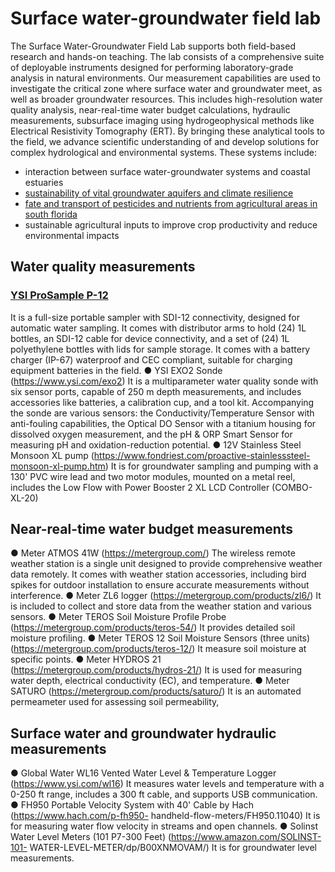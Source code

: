 # Surface water-groundwater field lab

The Surface Water-Groundwater Field Lab supports both field-based research and hands-on teaching. The lab consists of a comprehensive suite of deployable instruments designed for performing laboratory-grade analysis in natural environments. Our measurement capabilities are used to investigate the critical zone where surface water and groundwater meet, as well as broader groundwater resources. This includes high-resolution water quality analysis, near-real-time water budget calculations, hydraulic measurements, subsurface imaging using hydrogeophysical methods like Electrical Resistivity Tomography (ERT). By bringing these analytical tools to the field, we advance scientific understanding of and develop solutions for complex hydrological and environmental systems. These systems include: 
- interaction between surface water-groundwater systems and coastal estuaries
- [sustainability of vital groundwater aquifers and climate resilience](https://mewcha1.github.io/NBI)
- [fate and transport of pesticides and nutrients from agricultural areas in south florida](https://atmos.eoas.fsu.edu/~mye/Pesticides.php)
- sustainable agricultural inputs to improve crop productivity and reduce environmental impacts

## Water quality measurements

### [YSI ProSample P-12](https://www.ysi.com/prosample)
It is a full-size portable sampler with SDI-12 connectivity, designed for automatic water sampling. It comes with distributor arms to hold (24) 1L bottles, an SDI-12 cable for device
connectivity, and a set of (24) 1L polyethylene bottles with lids for sample storage. It comes
with a battery charger (IP-67) waterproof and CEC compliant, suitable for charging
equipment batteries in the field.
● YSI EXO2 Sonde (https://www.ysi.com/exo2)
It is a multiparameter water quality sonde with six sensor ports, capable of 250 m depth
measurements, and includes accessories like batteries, a calibration cup, and a tool kit.
Accompanying the sonde are various sensors: the Conductivity/Temperature Sensor with
anti-fouling capabilities, the Optical DO Sensor with a titanium housing for dissolved oxygen
measurement, and the pH & ORP Smart Sensor for measuring pH and oxidation-reduction
potential.
● 12V Stainless Steel Monsoon XL pump (https://www.fondriest.com/proactive-stainlesssteel-monsoon-xl-pump.htm)
It is for groundwater sampling and pumping with a 130' PVC wire lead and two motor
modules, mounted on a metal reel, includes the Low Flow with Power Booster 2 XL LCD
Controller (COMBO-XL-20)


## Near-real-time water budget measurements
● Meter ATMOS 41W (https://metergroup.com/)
The wireless remote weather station is a single unit designed to provide comprehensive
weather data remotely. It comes with weather station accessories, including bird spikes for
outdoor installation to ensure accurate measurements without interference.
● Meter ZL6 logger (https://metergroup.com/products/zl6/)
It is included to collect and store data from the weather station and various sensors.
● Meter TEROS Soil Moisture Profile Probe (https://metergroup.com/products/teros-54/)
It provides detailed soil moisture profiling.
● Meter TEROS 12 Soil Moisture Sensors (three units)
(https://metergroup.com/products/teros-12/)
It measure soil moisture at specific points.
● Meter HYDROS 21 (https://metergroup.com/products/hydros-21/)
It is used for measuring water depth, electrical conductivity (EC), and temperature.
● Meter SATURO (https://metergroup.com/products/saturo/)
It is an automated permeameter used for assessing soil permeability, 

## Surface water and groundwater hydraulic measurements
● Global Water WL16 Vented Water Level & Temperature Logger
(https://www.ysi.com/wl16)
It measures water levels and temperature with a 0-250 ft range, includes a 300 ft cable, and
supports USB communication.
● FH950 Portable Velocity System with 40' Cable by Hach (https://www.hach.com/p-fh950-
handheld-flow-meters/FH950.11040)
It is for measuring water flow velocity in streams and open channels.
● Solinst Water Level Meters (101 P7-300 Feet) (https://www.amazon.com/SOLINST-101-
WATER-LEVEL-METER/dp/B00XNMOVAM/)
It is for groundwater level measurements. 
